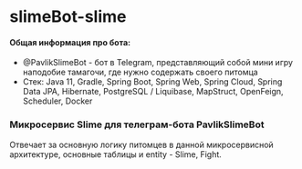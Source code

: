 # slimeBot-slime
#### Общая информация про бота: 
- @PavlikSlimeBot - бот в Telegram, представляющий собой мини игру наподобие тамагочи, где нужно содержать своего питомца
- Cтек: Java 11, Gradle, Spring Boot, Spring Web, Spring Cloud, Spring Data JPA, Hibernate, PostgreSQL / Liquibase, MapStruct, OpenFeign, Scheduler, Docker

### Микросервис Slime для телеграм-бота PavlikSlimeBot
Отвечает за основную логику питомцев в данной микросервисной архитектуре, основные таблицы и entity - Slime, Fight.
